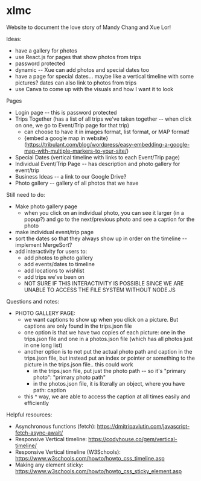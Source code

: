 # xlmc
Website to document the love story of Mandy Chang and Xue Lor!

Ideas:
 - have a gallery for photos
 - use React.js for pages that show photos from trips
 - password protected
 - dynamic -- Xue can add photos and special dates too
 - have a page for special dates... maybe like a vertical timeline with some pictures? dates can also link to photos from trips
 - use Canva to come up with the visuals and how I want it to look

Pages
 - Login page -- this is password protected
 - Trips Together (has a list of all trips we've taken together -- when click on one, we go to Event/Trip page for that trip)
   - can choose to have it in images format, list format, or MAP format!
   - {embed a google map in website}(https://tribulant.com/blog/wordpress/easy-embedding-a-google-map-with-multiple-markers-to-your-site/)
 - Special Dates (vertical timeline with links to each Event/Trip page)
 - Individual Event/Trip Page -- has description and photo gallery for event/trip
 - Business Ideas -- a link to our Google Drive?
 - Photo gallery -- gallery of all photos that we have

Still need to do:
 - Make photo gallery page
    - when you click on an individual photo, you can see it larger (in a popup?) and go to the next/previous photo and see a caption for the photo
 - make individual event/trip page
 - sort the dates so that they always show up in order on the timeline -- implement MergeSort?
 - add interactivity for users to:
    - add photos to photo gallery
    - add events/dates to timeline
    - add locations to wishlist
    - add trips we've been on
    - NOT SURE IF THIS INTERACTIVITY IS POSSIBLE SINCE WE ARE UNABLE TO ACCESS THE FILE SYSTEM WITHOUT NODE.JS

Questions and notes:
 - PHOTO GALLERY PAGE:
   - we want captions to show up when you click on a picture. But captions are only found in the trips.json file
   - one option is that we have two copies of each picture: one in the trips.json file and one in a photos.json file (which has all photos just in one long list)
   - another option is to not put the actual photo path and caption in the trips.json file, but instead put an index or pointer or something to the picture in the trips.json file.. this could work
      - in the trips.json file, put just the photo path -- so it's "primary photo": "primary photo path"
      - in the photos.json file, it is literally an object, where you have path: caption
   - this ^ way, we are able to access the caption at all times easily and efficiently

Helpful resources:
 - Asynchronous functions (fetch): https://dmitripavlutin.com/javascript-fetch-async-await/
 - Responsive Vertical timeline: https://codyhouse.co/gem/vertical-timeline/
 - Responsive Vertical timeline (W3Schools): https://www.w3schools.com/howto/howto_css_timeline.asp
 - Making any element sticky: https://www.w3schools.com/howto/howto_css_sticky_element.asp
 